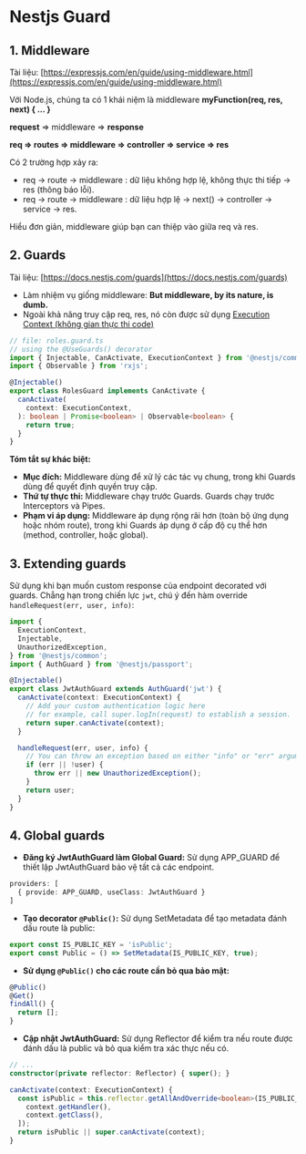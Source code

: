 # Nestjs Guard

## 1. Middleware

Tài liệu: [https://expressjs.com/en/guide/using-middleware.html](https://expressjs.com/en/guide/using-middleware.html)

Với Node.js, chúng ta có 1 khái niệm là middleware **myFunction(req, res, next) { ... }**

**request** $\Rightarrow$ middleware $\Rightarrow$ **response**

**req $\Rightarrow$ routes $\Rightarrow$ middleware $\Rightarrow$ controller $\Rightarrow$ service $\Rightarrow$ res**

Có 2 trường hợp xảy ra:

- req $\rightarrow$ route $\rightarrow$ middleware : dữ liệu không hợp lệ, không thực thi tiếp $\rightarrow$ res (thông báo lỗi).
- req $\rightarrow$ route $\rightarrow$ middleware : dữ liệu hợp lệ $\rightarrow$ next() $\rightarrow$ controller $\rightarrow$ service $\rightarrow$ res.

Hiểu đơn giản, middleware giúp bạn can thiệp vào giữa req và res.

## 2. Guards

Tài liệu: [https://docs.nestjs.com/guards](https://docs.nestjs.com/guards)

- Làm nhiệm vụ giống middleware: **But middleware, by its nature, is dumb.**
- Ngoài khả năng truy cập req, res, nó còn được sử dụng [Execution Context (không gian thực thi code)](https://viblo.asia/p/tim-hieu-ve-execution-context-trong-javascript-3NVRkm3KG9xn)

```ts
// file: roles.guard.ts
// using the @UseGuards() decorator
import { Injectable, CanActivate, ExecutionContext } from '@nestjs/common';
import { Observable } from 'rxjs';

@Injectable()
export class RolesGuard implements CanActivate {
  canActivate(
    context: ExecutionContext,
  ): boolean | Promise<boolean> | Observable<boolean> {
    return true;
  }
}
```

**Tóm tắt sự khác biệt:**

- **Mục đích:** Middleware dùng để xử lý các tác vụ chung, trong khi Guards dùng để quyết định quyền truy cập.
- **Thứ tự thực thi:** Middleware chạy trước Guards. Guards chạy trước Interceptors và Pipes.
- **Phạm vi áp dụng:** Middleware áp dụng rộng rãi hơn (toàn bộ ứng dụng hoặc nhóm route), trong khi Guards áp dụng ở cấp độ cụ thể hơn (method, controller, hoặc global).

## 3. Extending guards

Sử dụng khi bạn muốn custom response của endpoint decorated với guards. Chẳng hạn trong chiến lực `jwt`, chú ý đến hàm override `handleRequest(err, user, info)`:

```ts
import {
  ExecutionContext,
  Injectable,
  UnauthorizedException,
} from '@nestjs/common';
import { AuthGuard } from '@nestjs/passport';

@Injectable()
export class JwtAuthGuard extends AuthGuard('jwt') {
  canActivate(context: ExecutionContext) {
    // Add your custom authentication logic here
    // for example, call super.logIn(request) to establish a session.
    return super.canActivate(context);
  }

  handleRequest(err, user, info) {
    // You can throw an exception based on either "info" or "err" arguments
    if (err || !user) {
      throw err || new UnauthorizedException();
    }
    return user;
  }
}
```

## 4. Global guards

- **Đăng ký JwtAuthGuard làm Global Guard:** Sử dụng APP_GUARD để thiết lập JwtAuthGuard bảo vệ tất cả các endpoint.

```typescript
providers: [
  { provide: APP_GUARD, useClass: JwtAuthGuard }
]
```

- **Tạo decorator `@Public()`:**
Sử dụng SetMetadata để tạo metadata đánh dấu route là public:

```typescript
export const IS_PUBLIC_KEY = 'isPublic';
export const Public = () => SetMetadata(IS_PUBLIC_KEY, true);
```

- **Sử dụng `@Public()` cho các route cần bỏ qua bảo mật:**

```typescript
@Public()
@Get()
findAll() {
  return [];
}
```

- **Cập nhật JwtAuthGuard:**
Sử dụng Reflector để kiểm tra nếu route được đánh dấu là public và bỏ qua kiểm tra xác thực nếu có.

```typescript
// ...
constructor(private reflector: Reflector) { super(); }

canActivate(context: ExecutionContext) {
  const isPublic = this.reflector.getAllAndOverride<boolean>(IS_PUBLIC_KEY, [
    context.getHandler(),
    context.getClass(),
  ]);
  return isPublic || super.canActivate(context);
}
```
